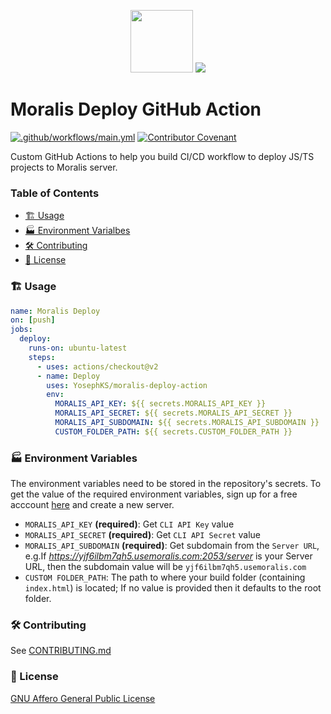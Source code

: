 <p align="center">
  <img src="https://moralis.io/wp-content/uploads/2021/04/Moralis-Logo.svg" height="100px"/> 
  <img src="https://avatars0.githubusercontent.com/u/44036562?s=100&v=4"/> 
</p>

# Moralis Deploy GitHub Action

[![.github/workflows/main.yml](https://github.com/YosephKS/moralis-deploy-action/actions/workflows/main.yml/badge.svg?branch=main)](https://github.com/YosephKS/moralis-deploy-action/actions/workflows/main.yml)
[![Contributor Covenant](https://img.shields.io/badge/Contributor%20Covenant-2.1-4baaaa.svg)](code_of_conduct.md)

Custom GitHub Actions to help you build CI/CD workflow to deploy JS/TS projects to Moralis server.

### Table of Contents
- [🏗️ Usage](#%EF%B8%8F-usage)
- [🏭 Environment Varialbes](#-environment-variables)
- [🛠️ Contributing](#%EF%B8%8F-contributing)
- [📄 License](#-license)

### 🏗️ Usage

```yml
name: Moralis Deploy
on: [push]
jobs:
  deploy:
    runs-on: ubuntu-latest
    steps:
      - uses: actions/checkout@v2
      - name: Deploy
        uses: YosephKS/moralis-deploy-action
        env:
          MORALIS_API_KEY: ${{ secrets.MORALIS_API_KEY }}
          MORALIS_API_SECRET: ${{ secrets.MORALIS_API_SECRET }}
          MORALIS_API_SUBDOMAIN: ${{ secrets.MORALIS_API_SUBDOMAIN }}
          CUSTOM_FOLDER_PATH: ${{ secrets.CUSTOM_FOLDER_PATH }}
```

### 🏭 Environment Variables

The environment variables need to be stored in the repository's secrets. To get the value of the required environment variables, sign up for a free acccount [here](https://admin.moralis.io/register) and create a new server.

- `MORALIS_API_KEY` **(required)**: Get `CLI API Key` value
- `MORALIS_API_SECRET` **(required)**: Get `CLI API Secret` value
- `MORALIS_API_SUBDOMAIN` **(required)**: Get subdomain from the `Server URL`, e.g.If *https://yjf6ilbm7qh5.usemoralis.com:2053/server* is your Server URL, then the subdomain value will be `yjf6ilbm7qh5.usemoralis.com`
- `CUSTOM FOLDER_PATH`: The path to where your build folder (containing `index.html`) is located; If no value is provided then it defaults to the root folder.

### 🛠️ Contributing

See [CONTRIBUTING.md](https://github.com/YosephKS/moralis-deploy-action/blob/main/CONTRIBUTING.md)

### 📄 License
[GNU Affero General Public License](https://github.com/YosephKS/moralis-deploy-action/blob/main/LICENSE)

